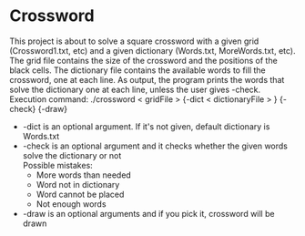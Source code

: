 # Crossword
This project is about to solve a square crossword with a given grid (Crossword1.txt, etc) and a given dictionary (Words.txt, 
MoreWords.txt, etc). The grid file contains the size of the crossword and the positions of the black cells. The dictionary file
contains the available words to fill the crossword, one at each line. As output, the program prints the words that solve the 
dictionary one at each line, unless the user gives -check. <br />
Execution command: ./crossword < gridFile > {-dict < dictionaryFile > } {-check} {-draw}
* -dict <dictionaryFile> is an optional argument. If it's not given, default dictionary is Words.txt 
* -check is an optional argument and it checks whether the given words solve the dictionary or not<br />
  Possible mistakes:
  * More words than needed
  * Word not in dictionary
  * Word cannot be placed
  * Not enough words
* -draw is an optional arguments and if you pick it, crossword will be drawn
